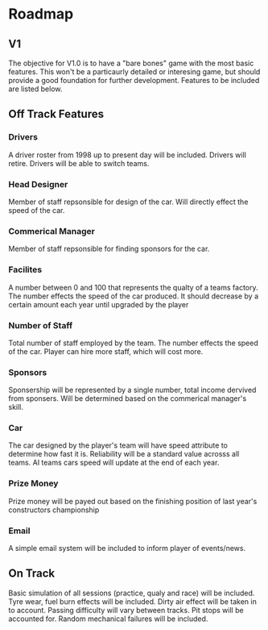 # Roadmap

## V1

The objective for V1.0 is to have a "bare bones" game with the most basic features. This won't be a particaurly detailed or interesing game, but should provide a good foundation for further development. Features to be included are listed below.


## Off Track Features

### Drivers

A driver roster from 1998 up to present day will be included. Drivers will retire. Drivers will be able to switch teams.

### Head Designer

Member of staff repsonsible for design of the car. Will directly effect the speed of the car.

### Commerical Manager

Member of staff repsonsible for finding sponsors for the car.

### Facilites

A number between 0 and 100 that represents the qualty of a teams factory. The number effects the speed of the car produced. It should decrease by a certain amount each year until upgraded by the player

### Number of Staff

Total number of staff employed by the team. The number effects the speed of the car. Player can hire more staff, which will cost more.

### Sponsors

Sponsership will be represented by a single number, total income dervived from sponsers. Will be determined based on the commerical manager's skill.

### Car

The car designed by the player's team will have speed attribute to determine how fast it is. Reliability will be a standard value acrosss all teams. AI teams cars speed will update at the end of each year.

### Prize Money

Prize money will be payed out based on the finishing position of last year's constructors championship

### Email
A simple email system will be included to inform player of events/news.

## On Track

Basic simulation of all sessions (practice, qualy and race) will be included. Tyre wear, fuel burn effects will be included.
Dirty air effect will be taken in to account.
Passing difficulty will vary between tracks.
Pit stops will be accounted for.
Random mechanical failures will be included.